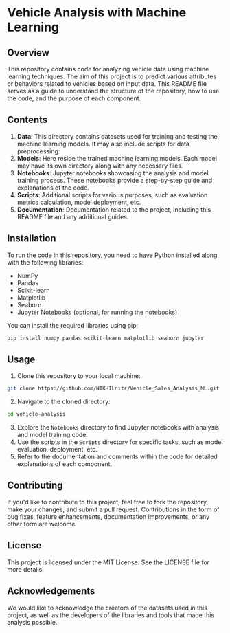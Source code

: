# Vehicle Analysis with Machine Learning

## Overview
This repository contains code for analyzing vehicle data using machine learning techniques. The aim of this project is to predict various attributes or behaviors related to vehicles based on input data. This README file serves as a guide to understand the structure of the repository, how to use the code, and the purpose of each component.

## Contents
1. **Data**: This directory contains datasets used for training and testing the machine learning models. It may also include scripts for data preprocessing.
2. **Models**: Here reside the trained machine learning models. Each model may have its own directory along with any necessary files.
3. **Notebooks**: Jupyter notebooks showcasing the analysis and model training process. These notebooks provide a step-by-step guide and explanations of the code.
4. **Scripts**: Additional scripts for various purposes, such as evaluation metrics calculation, model deployment, etc.
5. **Documentation**: Documentation related to the project, including this README file and any additional guides.

## Installation
To run the code in this repository, you need to have Python installed along with the following libraries:
- NumPy
- Pandas
- Scikit-learn
- Matplotlib
- Seaborn
- Jupyter Notebooks (optional, for running the notebooks)

You can install the required libraries using pip:
```bash
pip install numpy pandas scikit-learn matplotlib seaborn jupyter
```

## Usage
1. Clone this repository to your local machine:
```bash
git clone https://github.com/NIKHILnitr/Vehicle_Sales_Analysis_ML.git
```
2. Navigate to the cloned directory:
```bash
cd vehicle-analysis
```
3. Explore the `Notebooks` directory to find Jupyter notebooks with analysis and model training code.
4. Use the scripts in the `Scripts` directory for specific tasks, such as model evaluation, deployment, etc.
5. Refer to the documentation and comments within the code for detailed explanations of each component.

## Contributing
If you'd like to contribute to this project, feel free to fork the repository, make your changes, and submit a pull request. Contributions in the form of bug fixes, feature enhancements, documentation improvements, or any other form are welcome.

## License
This project is licensed under the MIT License. See the LICENSE file for more details.

## Acknowledgements
We would like to acknowledge the creators of the datasets used in this project, as well as the developers of the libraries and tools that made this analysis possible.

